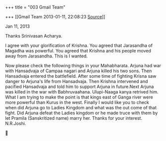 +++
title = "003 Gmail Team"

+++
[[Gmail Team	2013-01-11, 22:08:23 [Source](https://groups.google.com/g/bvparishat/c/IwZa9oGbAu4)]]



Jan 11, 2013



Thanks Srinivasan Acharya.



I agree with your glorification of Krishna. You agreed that Jarasandha of Magadha was powerful. You agreed that Krishna and his people moved away from Jarasandha. This is I wanted.



Now please check the following things in your Mahabharata. Arjuna had war with Hansadvaja of Campaa nagari and Arjuna killed his two sons. Then Hansadvaja entered the battlefield. After some time of fighting Krisna saw danger to Arjuna's life from Hansadvaja. Then Krishna intervened and pacified Hansadvaja and told him to support Arjuna in future.Next Arjuna was killed in the war with Babhruvaahana. Ulupi-Naaga kanya retrived him. What I am trying to make the point is that kings east of Ganga river were more powerful than Kurus in the west. Finally I would like you to check when did Arjuna go to Ladies Kingdom and what was the out come of that fight. Did Arjuna defeat the Ladies kingdom or he made truce with them by let Pramila (Sanskritized name) marry her. Thanks for your interest. N.R.Joshi.



